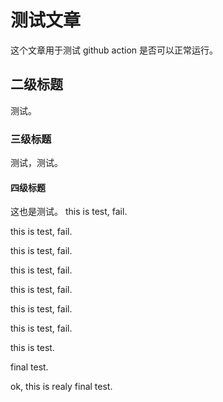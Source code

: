 # 测试文章

这个文章用于测试 github action 是否可以正常运行。

## 二级标题

测试。

### 三级标题

测试，测试。

#### 四级标题

这也是测试。
this is test, fail.

this is test, fail.

this is test, fail.

this is test, fail.

this is test, fail.

this is test, fail.

this is test, fail.

this is test.

final test.

ok, this is realy final test.
